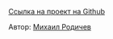 [Ccылка на проект на Github](https://github.com/rodichevm/zakrivayuschiy-teg-f.git)

Автор: [Михаил Родичев](https://github.com/rodichevm/)
